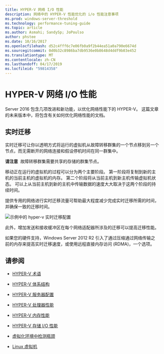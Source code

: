 ```yaml
---
title: HYPER-V 网络 I/O 性能
description: 网络中的 HYPER-V 性能优化的 i/o 性能注意事项
ms.prod: windows-server-threshold
ms.technology: performance-tuning-guide
ms.topic: article
ms.author: Asmahi; SandySp; JoPoulso
author: phstee
ms.date: 10/16/2017
ms.openlocfilehash: d52c4fff6c7e06fb0a9f2b44ea51a0a790e6674d
ms.sourcegitcommit: 0d0b32c8986ba7db9536e0b8648d4ddf9b03e452
ms.translationtype: MT
ms.contentlocale: zh-CN
ms.lasthandoff: 04/17/2019
ms.locfileid: "59814358"
---
```

# <a name="hyper-v-network-io-performance"></a>HYPER-V 网络 I/O 性能

Server 2016 包含几项改进和新功能，以优化网络性能下的 HYPER-V。  这篇文章的未来版本中，将包含有关如何优化网络性能的文档。

## <a name="live-migration"></a>实时迁移

实时迁移可让你以透明方式将运行的虚拟机从故障转移群集的一个节点移到另一个节点，而无需断开的网络连接和假设停机时间在同一群集中。

**请注意**  故障转移群集需要共享的存储的群集节点。

移动正在运行的虚拟机的过程可以分为两个主要阶段。 第一阶段将复制到新的主机的当前主机的虚拟机的内存。 第二个阶段将从当前主机到新主机传输虚拟机状态。 可以上从当前主机到新的主机中传输数据的速度大大取决于这两个阶段的持续时间。

提供专用的网络进行实时迁移流量可帮助最大程度减少完成实时迁移所需的时间，并确保一致的迁移时间。

![示例中的 hyper-v 实时迁移配置](../../media/perftune-guide-live-migration.png)

此外，增加发送和接收缓冲区在每个网络适配器所涉及的迁移可以提高迁移性能。

如果您的硬件支持，Windows Server 2012 R2 引入了通过压缩通过网络传输之前的内存来提高实时迁移速度，或使用远程直接内存访问 (RDMA)，一个选项。

## <a name="see-also"></a>请参阅

-   [HYPER-V 术语](terminology.md)

-   [HYPER-V 体系结构](architecture.md)

-   [HYPER-V 服务器配置](configuration.md)

-   [HYPER-V 处理器性能](processor-performance.md)

-   [HYPER-V 内存性能](memory-performance.md)

-   [HYPER-V 存储 I/O 性能](storage-io-performance.md)

-   [虚拟化环境中检测瓶颈](detecting-virtualized-environment-bottlenecks.md)

-   [Linux 虚拟机](linux-virtual-machine-considerations.md)
